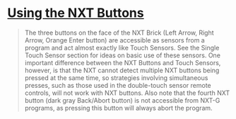 # [Using the NXT Buttons](http://www.nxtprograms.com/NXT2/multi-bot/internal.html#Buttons)

> The three buttons on the face of the NXT Brick (Left Arrow, Right Arrow, Orange Enter button) are accessible as sensors from a program and act almost exactly like Touch Sensors.  See the Single Touch Sensor section for ideas on basic use of these sensors.  One important difference between the NXT Buttons and Touch Sensors, however, is that the NXT cannot detect multiple NXT buttons being pressed at the same time, so strategies involving simultaneous presses, such as those used in the double-touch sensor remote controls, will not work with NXT buttons.  Also note that the fourth NXT button (dark gray Back/Abort button) is not accessible from NXT-G programs, as pressing this button will always abort the program.
